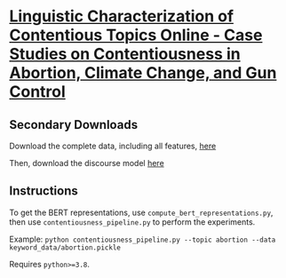 # [Linguistic Characterization of Contentious Topics Online - Case Studies on Contentiousness in Abortion, Climate Change, and Gun Control](https://arxiv.org/abs/2108.13556)

## Secondary Downloads

Download the complete data, including all features, [here](https://drive.google.com/drive/folders/1xbCLYsCouM1xQ44riU3BjTl-oAtOnRHe?usp=sharing)

Then, download the discourse model [here](https://drive.google.com/file/d/19nBGPPnqaUNN0gGFW1dgYZ_N1EXjZhXB/view?usp=sharing)

## Instructions

To get the BERT representations, use `compute_bert_representations.py`, then use `contentiousness_pipeline.py` to
perform the experiments.

Example: `python contentiousness_pipeline.py --topic abortion --data keyword_data/abortion.pickle`

Requires `python>=3.8`.